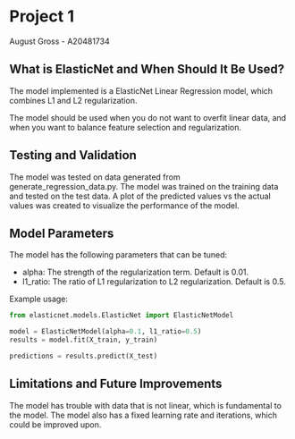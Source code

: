 # Project 1 
August Gross - A20481734

## What is ElasticNet and When Should It Be Used?

The model implemented is a ElasticNet Linear Regression model, which combines L1 and L2 regularization.

The model should be used when you do not want to overfit linear data, and when you want to balance feature selection and regularization.

## Testing and Validation

The model was tested on data generated from generate_regression_data.py. The model was trained on the training data and tested on the test data. A plot of the predicted values vs the actual values was created to visualize the performance of the model.

## Model Parameters

The model has the following parameters that can be tuned:
- alpha: The strength of the regularization term. Default is 0.01.
- l1_ratio: The ratio of L1 regularization to L2 regularization. Default is 0.5.

Example usage:
```python
from elasticnet.models.ElasticNet import ElasticNetModel

model = ElasticNetModel(alpha=0.1, l1_ratio=0.5)
results = model.fit(X_train, y_train)

predictions = results.predict(X_test)
```

## Limitations and Future Improvements

The model has trouble with data that is not linear, which is fundamental to the model. The model also has a fixed learning rate and iterations, which could be improved upon.
